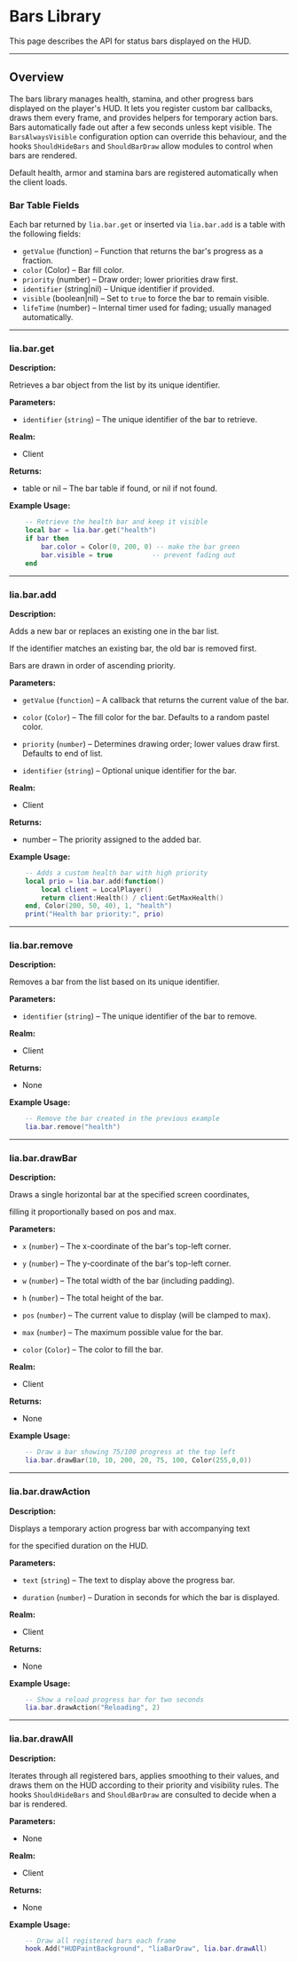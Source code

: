 # Bars Library

This page describes the API for status bars displayed on the HUD.

---

## Overview

The bars library manages health, stamina, and other progress bars displayed on the player's HUD. It lets you register custom bar callbacks, draws them every frame, and provides helpers for temporary action bars. Bars automatically fade out after a few seconds unless kept visible. The `BarsAlwaysVisible` configuration option can override this behaviour, and the hooks `ShouldHideBars` and `ShouldBarDraw` allow modules to control when bars are rendered.

Default health, armor and stamina bars are registered automatically when the client loads.

### Bar Table Fields

Each bar returned by `lia.bar.get` or inserted via `lia.bar.add` is a table with the following fields:

* `getValue` (function) – Function that returns the bar's progress as a fraction.
* `color` (Color) – Bar fill color.
* `priority` (number) – Draw order; lower priorities draw first.
* `identifier` (string|nil) – Unique identifier if provided.
* `visible` (boolean|nil) – Set to `true` to force the bar to remain visible.
* `lifeTime` (number) – Internal timer used for fading; usually managed automatically.

---

### lia.bar.get

**Description:**

Retrieves a bar object from the list by its unique identifier.

**Parameters:**

* `identifier` (`string`) – The unique identifier of the bar to retrieve.


**Realm:**

* Client


**Returns:**

* table or nil – The bar table if found, or nil if not found.


**Example Usage:**

```lua
    -- Retrieve the health bar and keep it visible
    local bar = lia.bar.get("health")
    if bar then
        bar.color = Color(0, 200, 0) -- make the bar green
        bar.visible = true          -- prevent fading out
    end
```

---

### lia.bar.add

**Description:**

Adds a new bar or replaces an existing one in the bar list.

If the identifier matches an existing bar, the old bar is removed first.

Bars are drawn in order of ascending priority.

**Parameters:**

* `getValue` (`function`) – A callback that returns the current value of the bar.


* `color` (`Color`) – The fill color for the bar. Defaults to a random pastel color.


* `priority` (`number`) – Determines drawing order; lower values draw first. Defaults to end of list.


* `identifier` (`string`) – Optional unique identifier for the bar.


**Realm:**

* Client


**Returns:**

* number – The priority assigned to the added bar.


**Example Usage:**

```lua
    -- Adds a custom health bar with high priority
    local prio = lia.bar.add(function()
        local client = LocalPlayer()
        return client:Health() / client:GetMaxHealth()
    end, Color(200, 50, 40), 1, "health")
    print("Health bar priority:", prio)
```

---

### lia.bar.remove

**Description:**

Removes a bar from the list based on its unique identifier.

**Parameters:**

* `identifier` (`string`) – The unique identifier of the bar to remove.


**Realm:**

* Client


**Returns:**

* None


**Example Usage:**

```lua
    -- Remove the bar created in the previous example
    lia.bar.remove("health")
```

---

### lia.bar.drawBar

**Description:**

Draws a single horizontal bar at the specified screen coordinates,

filling it proportionally based on pos and max.

**Parameters:**

* `x` (`number`) – The x-coordinate of the bar's top-left corner.


* `y` (`number`) – The y-coordinate of the bar's top-left corner.


* `w` (`number`) – The total width of the bar (including padding).


* `h` (`number`) – The total height of the bar.


* `pos` (`number`) – The current value to display (will be clamped to max).


* `max` (`number`) – The maximum possible value for the bar.


* `color` (`Color`) – The color to fill the bar.


**Realm:**

* Client


**Returns:**

* None


**Example Usage:**

```lua
    -- Draw a bar showing 75/100 progress at the top left
    lia.bar.drawBar(10, 10, 200, 20, 75, 100, Color(255,0,0))
```

---

### lia.bar.drawAction

**Description:**

Displays a temporary action progress bar with accompanying text

for the specified duration on the HUD.

**Parameters:**

* `text` (`string`) – The text to display above the progress bar.


* `duration` (`number`) – Duration in seconds for which the bar is displayed.


**Realm:**

* Client


**Returns:**

* None


**Example Usage:**

```lua
    -- Show a reload progress bar for two seconds
    lia.bar.drawAction("Reloading", 2)
```

---

### lia.bar.drawAll

**Description:**

Iterates through all registered bars, applies smoothing to their values,
and draws them on the HUD according to their priority and visibility rules. The hooks `ShouldHideBars` and `ShouldBarDraw` are consulted to decide when a bar is rendered.

**Parameters:**

* None


**Realm:**

* Client


**Returns:**

* None


**Example Usage:**

```lua
    -- Draw all registered bars each frame
    hook.Add("HUDPaintBackground", "liaBarDraw", lia.bar.drawAll)
```
